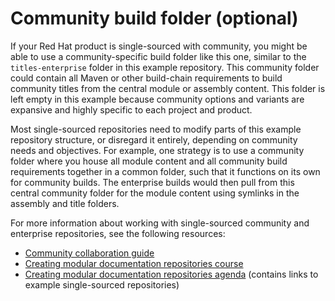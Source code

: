# Community build folder (optional)

If your Red Hat product is single-sourced with community, you might be able to use a community-specific build folder like this one, similar to the `titles-enterprise` folder in this example repository. This community folder could contain all Maven or other build-chain requirements to build community titles from the central module or assembly content. This folder is left empty in this example because community options and variants are expansive and highly specific to each project and product.

Most single-sourced repositories need to modify parts of this example repository structure, or disregard it entirely, depending on community needs and objectives. For example, one strategy is to use a community folder where you house all module content and all community build requirements together in a common folder, such that it functions on its own for community builds. The enterprise builds would then pull from this central community folder for the module content using symlinks in the assembly and title folders.

For more information about working with single-sourced community and enterprise repositories, see the following resources:

- [Community collaboration guide](https://redhat-documentation.github.io/community-collaboration-guide/)
- [Creating modular documentation repositories course](https://learning.redhat.com/mod/facetoface/view.php?id=6590)
- [Creating modular documentation repositories agenda](https://docs.google.com/document/d/1XLptcmIaU9ymQoxwC5FIf_VDhBNrHb4zzvUiM8qesEw/edit?usp=sharing) (contains links to example single-sourced repositories)
